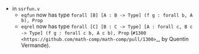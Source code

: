 - in `ssrfun.v`
	+ `eqfun` now has type
			`forall [B] [A : B -> Type] (f g : forall b, A b), Prop`
	+ `eqrel` now has type
			`forall [C] [B : C -> Type] [A : forall c, B c -> Type]
				(f g : forall c b, A c b), Prop`
    (`#1300 <https://github.com/math-comp/math-comp/pull/1300>`_,
    by Quentin Vermande).
